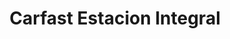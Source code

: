 ---
title: "Carfast Estacion Integral"
url: /santa-cruz/carfast-estacion-integral/
shop: Autowerkstatt
---